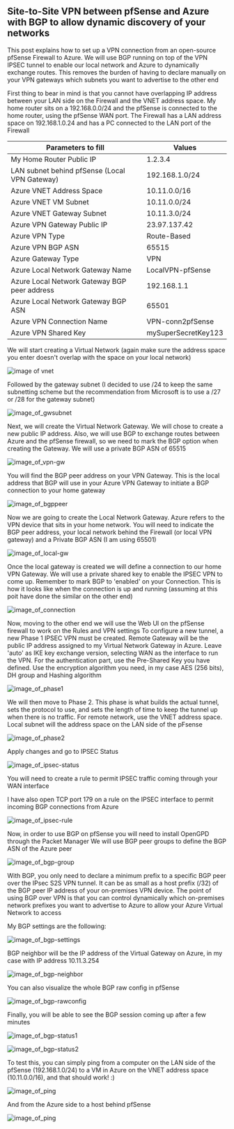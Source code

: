 ## Site-to-Site VPN between pfSense and Azure with BGP to allow dynamic discovery of your networks

This post explains how to set up a VPN connection from an open-source pfSense Firewall to Azure. We will use BGP running on top of the VPN IPSEC tunnel to enable our local network and Azure to dynamically exchange routes. This removes the burden of having to declare manually on your VPN gateways which subnets you want to advertise to the other end

First thing to bear in mind is that you cannot have overlapping IP address between your LAN side on the Firewall and the VNET address space. My home router sits on a 192.168.0.0/24 and the pfSense is connected to the home router, using the pfSense WAN port. The Firewall has a LAN address space on 192.168.1.0.24 and has a PC connected to the LAN port of the Firewall

| Parameters to fill  | Values |
| --- | --- | 
| My Home Router Public IP  | 1.2.3.4 |
| LAN subnet behind pfSense (Local VPN Gateway) | 192.168.1.0/24 |
| Azure VNET Address Space  | 10.11.0.0/16  |
| Azure VNET VM Subnet  | 10.11.0.0/24  |
| Azure VNET Gateway Subnet   | 10.11.3.0/24  |
| Azure VPN Gateway Public IP  |  23.97.137.42 |
| Azure VPN Type  | Route-Based |
| Azure VPN BGP ASN  | 65515 |
| Azure Gateway Type  | VPN |
| Azure Local Network Gateway Name  | LocalVPN-pfSense  |
| Azure Local Network Gateway BGP peer address  | 192.168.1.1  |
| Azure Local Network Gateway BGP ASN| 65501 |
| Azure VPN Connection Name  | VPN-conn2pfSense  |
| Azure VPN Shared Key  | mySuperSecretKey123 |

We will start creating a Virtual Network (again make sure the address space you enter doesn't overlap with the space on your local network)

![image of vnet](/images/vnet-azure.PNG)

Followed by the gateway subnet (I decided to use /24 to keep the same subnetting scheme but the recommendation from Microsoft is to use a /27 or /28 for the gateway subnet)

![image_of_gwsubnet](/images/gw-subnet.PNG)

Next, we will create the Virtual Network Gateway. We will chose to create a new public IP address. Also, we will use BGP to exchange routes between Azure and the pfSense firewall, so we need to mark the BGP option when creating the Gateway. We will use a private BGP ASN of 65515

![image_of_vpn-gw](/images/vpn-gw.PNG)

You will find the BGP peer address on your VPN Gateway. This is the local address that BGP will use in your Azure VPN Gateway to initiate a BGP connection to your home gateway

![image_of_bgppeer](/images/bgp-peer.PNG)

Now we are going to create the Local Network Gateway. Azure refers to the VPN device that sits in your home network. You will need to indicate the BGP peer address, your local network behind the Firewall (or local VPN gateway) and a Private BGP ASN (I am using 65501)

![image_of_local-gw](/images/local-gw.PNG)

Once the local gateway is created we will define a connection to our home VPN Gateway. We will use a private shared key to enable the IPSEC VPN to come up. Remember to mark BGP to 'enabled' on your Connection. This is how it looks like when the connection is up and running (assuming at this poit have done the similar on the other end)

![image_of_connection](/images/connection.PNG)

Now, moving to the other end we will use the Web UI on the pfSense firewall to work on the Rules and VPN settings
To configure a new tunnel, a new Phase 1 IPSEC VPN must be created. Remote Gateway will be the public IP address assigned to my Virtual Network Gateway in Azure. Leave 'auto' as IKE key exchange version, selecting WAN as the interface to run the VPN. For the authentication part, use the Pre-Shared Key you have defined. Use the encryption algorithm you need, in my case AES (256 bits), DH group and Hashing algorithm

![image_of_phase1](/images/phase1.png)

We will then move to Phase 2. This phase is what builds the actual tunnel, sets the protocol to use, and sets the length of time to keep the tunnel up when there is no traffic. For remote network, use the VNET address space. Local subnet will the address space on the LAN side of the pFsense

![image_of_phase2](/images/phase2.png)

Apply changes and go to IPSEC Status 

![image_of_ipsec-status](/images/ipsec-status.png)

You will need to create a rule to permit IPSEC traffic coming through your WAN interface

I have also open TCP port 179 on a rule on the IPSEC interface to permit incoming BGP connections from Azure

![image_of_ipsec-rule](/images/ipsec-rule.png)

Now, in order to use BGP on pfSense you will need to install OpenGPD through the Packet Manager
We will use BGP peer groups to define the BGP ASN of the Azure peer

![image_of_bgp-group](/images/bgp-group.png)

With BGP, you only need to declare a minimum prefix to a specific BGP peer over the IPsec S2S VPN tunnel. It can be as small as a host prefix (/32) of the BGP peer IP address of your on-premises VPN device. The point of using BGP over VPN is that you can control dynamically which on-premises network prefixes you want to advertise to Azure to allow your Azure Virtual Network to access

My BGP settings are the following:

![image_of_bgp-settings](/images/bgp-settings.png)

BGP neighbor will be the IP address of the Virtual Gateway on Azure, in my case with IP address 10.11.3.254

![image_of_bgp-neighbor](/images/bgp-neighbor.png)

You can also visualize the whole BGP raw config in pfSense

![image_of_bgp-rawconfig](/images/bgp-rawconfig.png)

Finally, you will be able to see the BGP session coming up after a few minutes

![image_of_bgp-status1](/images/bgp-status1.png)

![image_of_bgp-status2](/images/bgp-status2.png)

To test this, you can simply ping from a computer on the LAN side of the pfSense (192.168.1.0/24) to a VM in Azure on the VNET address space (10.11.0.0/16), and that should work! :)

![image_of_ping](/images/ping.png)

And from the Azure side to a host behind pfSense

![image_of_ping](/images/pingfromazuretopfnse.png)
